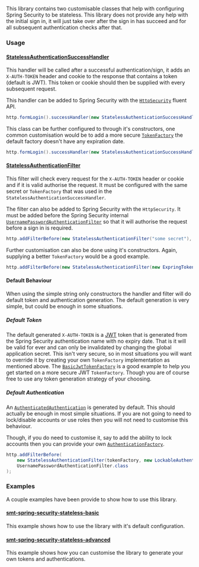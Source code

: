 <!---
Copyright 2015 Karl Bennett

Licensed under the Apache License, Version 2.0 (the "License");
you may not use this file except in compliance with the License.
You may obtain a copy of the License at

    http://www.apache.org/licenses/LICENSE-2.0

Unless required by applicable law or agreed to in writing, software
distributed under the License is distributed on an "AS IS" BASIS,
WITHOUT WARRANTIES OR CONDITIONS OF ANY KIND, either express or implied.
See the License for the specific language governing permissions and
limitations under the License.
-->

This library contains two customisable classes that help with configuring Spring Security to be stateless. This library
does not provide any help with the initial sign in, it will just take over after the sign in has succeed and for all
subsequent authentication checks after that.

### Usage

#### [StatelessAuthenticationSuccessHandler](src/main/java/shiver/me/timbers/security/spring/StatelessAuthenticationSuccessHandler.java)

This handler will be called after a successful authentication/sign, it adds an `X-AUTH-TOKEN` header and cookie to the
response that contains a token (default is JWT). This token or cookie should then be supplied with every subsequent
request.

This handler can be added to Spring Security with the
[`HttpSecurity`](http://docs.spring.io/spring-security/site/docs/4.0.2.RELEASE/reference/htmlsingle/#jc-httpsecurity)
fluent API.

```java
http.formLogin().successHandler(new StatelessAuthenticationSuccessHandler("some secret", "/app/root"));
```

This class can be further configured to through it's constructors, one common customisation would be to add a more
secure [`TokenFactory`](src/main/java/shiver/me/timbers/security/token/TokenFactory.java) the default factory doesn't
have any expiration date.

```java
http.formLogin().successHandler(new StatelessAuthenticationSuccessHandler(new ExpringTokenFactory(), "/app/root"));
```

#### [StatelessAuthenticationFilter](src/main/java/shiver/me/timbers/security/spring/StatelessAuthenticationFilter.java)

This filter will check every request for the `X-AUTH-TOKEN` header or cookie and if it is valid authorise the request. It
must be configured with the same secret or `TokenFactory` that was used in the `StatelessAuthenticationSuccessHandler`.

The filter can also be added to Spring Security with the `HttpSecurity`. It must be added before the Spring Security
internal [`UsernamePasswordAuthenticationFilter`](http://docs.spring.io/spring-security/site/docs/4.0.2.RELEASE/reference/htmlsingle/#ns-custom-filters)
so that it will authorise the request before a sign in is required.

```java
http.addFilterBefore(new StatelessAuthenticationFilter("some secret"), UsernamePasswordAuthenticationFilter.class);
```

Further customisation can also be done using it's constructors. Again, supplying a better `TokenFactory` would be a good
example.

```java
http.addFilterBefore(new StatelessAuthenticationFilter(new ExpringTokenFactory()), UsernamePasswordAuthenticationFilter.class);
```

#### Default Behaviour

When using the simple string only constructors the handler and filter will do default token and authentication
generation. The default generation is very simple, but could be enough in some situations.

##### Default Token

The default generated `X-AUTH-TOKEN` is a [JWT](http://jwt.io/) token that is generated from the Spring Security
authentication name with no expiry date. That is it will be valid for ever and can only be invalidated by changing the
global application secret. This isn't very secure, so in most situations you will want to override it by creating your
own `TokenFactory` implementation as mentioned above. The
[`BasicJwtTokenFactory`](src/main/java/shiver/me/timbers/security/token/BasicJwtTokenFactory.java) is a good example to
help you get started on a more secure JWT `TokenFactory`. Though you are of course free to use any token generation
strategy of your choosing.

##### Default Authentication

An [`AuthenticatedAuthentication`](src/main/java/shiver/me/timbers/security/spring/AuthenticatedAuthentication.java) is
generated by default. This should actually be enough in most simple situations. If you are not going to need to
lock/disable accounts or use roles then you will not need to customise this behaviour.

Though, if you do need to customise it, say to add the ability to lock accounts then you can provide your own
[`AuthenticationFactory`](src/main/java/shiver/me/timbers/security/spring/AuthenticationFactory.java).

```java
http.addFilterBefore(
    new StatelessAuthenticationFilter(tokenFactory, new LockableAuthenticationFactory()),
    UsernamePasswordAuthenticationFilter.class
);
```

### Examples

A couple examples have been provide to show how to use this library.

#### [smt-spring-security-stateless-basic](https://github.com/shiver-me-timbers/smt-spring-security-stateless-examples/tree/master/smt-spring-security-stateless-basic)

This example shows how to use the library with it's default configuration.

#### [smt-spring-security-stateless-advanced](https://github.com/shiver-me-timbers/smt-spring-security-stateless-examples/tree/master/smt-spring-security-stateless-advanced)

This example shows how you can customise the library to generate your own tokens and authentications.